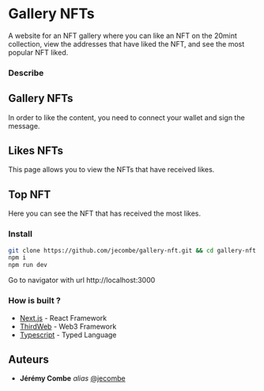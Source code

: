 # Gallery NFTs

A website for an NFT gallery where you can like an NFT on the 20mint collection, view the addresses that have liked the NFT, and see the most popular NFT liked.

### Describe

## Gallery NFTs
 In order to like the content, you need to connect your wallet and sign the message.
 
## Likes NFTs
This page allows you to view the NFTs that have received likes.

## Top NFT
Here you can see the NFT that has received the most likes.

### Install

```bash
git clone https://github.com/jecombe/gallery-nft.git && cd gallery-nft
npm i
npm run dev
```
Go to navigator with url http://localhost:3000

### How is built ?

* [Next.js](https://nextjs.org/) - React Framework
* [ThirdWeb](https://thirdweb.com/) - Web3 Framework
* [Typescript](https://www.typescriptlang.org/) - Typed Language

## Auteurs
* **Jérémy Combe** _alias_ [@jecombe](https://github.com/jecombe)
